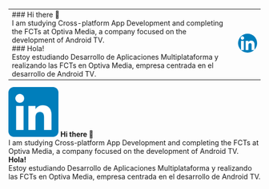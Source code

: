 | | |
|---|---|
| ### Hi there 👋 <br> I am studying Cross-platform App Development and completing the FCTs at Optiva Media, a company focused on the development of Android TV. <br> ### Hola! <br> Estoy estudiando Desarrollo de Aplicaciones Multiplataforma y realizando las FCTs en Optiva Media, empresa centrada en el desarrollo de Android TV. | <a href="https://www.linkedin.com/in/davidroldanoteo/"><img src="logo_linkedin.png" alt="My Linkdn profile" width="100px" style="border-radius:50%;"></a> |


<p float="left">
  <img src="/logo_linkedin.png" width="100" />
  <strong>Hi there 👋</strong><br>
  I am studying Cross-platform App Development and completing the FCTs at Optiva Media, a company focused on the development of Android TV.<br>
  <strong>Hola!</strong><br>
  Estoy estudiando Desarrollo de Aplicaciones Multiplataforma y realizando las FCTs en Optiva Media, empresa centrada en el desarrollo de Android TV.
</p>

<!--
**roldanoteodavid/roldanoteodavid** is a ✨ _special_ ✨ repository because its `README.md` (this file) appears on your GitHub profile.

Here are some ideas to get you started:

- 🔭 I’m currently working on ...
- 🌱 I’m currently learning ...
- 👯 I’m looking to collaborate on ...
- 🤔 I’m looking for help with ...
- 💬 Ask me about ...
- 📫 How to reach me: ...
- 😄 Pronouns: ...
- ⚡ Fun fact: ...
-->
